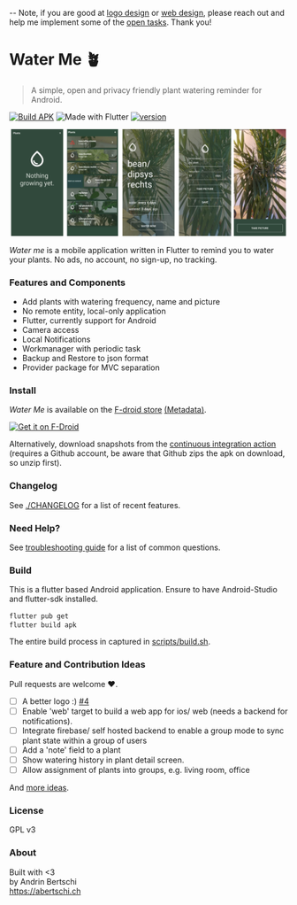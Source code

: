 -- Note, if you are good at [logo design](https://github.com/abertschi/water-me/issues/4) or [web design](https://github.com/abertschi/water-me/issues/9), please reach out and help me implement some of the [open tasks](https://github.com/abertschi/water-me/issues). Thank you!

# Water Me 🪴

> A simple, open and privacy friendly plant watering reminder for Android.
  
  [![Build APK](https://github.com/abertschi/water-me/actions/workflows/build.yml/badge.svg)](https://github.com/abertschi/water-me/actions/workflows/build.yml)
   ![Made with Flutter](https://img.shields.io/badge/Made%20with-Flutter-1f425f.svg)
   [![version](https://img.shields.io/github/v/tag/abertschi/water-me?label=latest%20version)](https://img.shields.io/github/v/tag/abertschi/water-me?label=latest%20version)
<p align="left">
    <img src="./assets/preview2.png" alt="preview" width="800"/>
</p>

_Water me_ is a mobile application written in Flutter to  remind you to water your plants. No ads, no account, no sign-up, no tracking.

### Features and Components
- Add plants with watering frequency, name and picture
- No remote entity, local-only application
- Flutter, currently support for Android
- Camera access
- Local Notifications
- Workmanager with periodic task
- Backup and Restore to json format
- Provider package for MVC separation
  
### Install
_Water Me_ is available on the [F-droid store](https://f-droid.org/packages/ch.abertschi.waterme.water_me) [(Metadata)](https://gitlab.com/fdroid/fdroiddata/-/blob/master/metadata/ch.abertschi.waterme.water_me.yml).

[<img src="https://fdroid.gitlab.io/artwork/badge/get-it-on.png"
    alt="Get it on F-Droid"
    height="80">](https://f-droid.org/packages/ch.abertschi.waterme.water_me)

Alternatively, download snapshots from the [continuous integration action](https://github.com/abertschi/water-me/actions/workflows/build.yml) (requires a Github account, be aware that Github zips the apk on download, so unzip first).


### Changelog
See [./CHANGELOG](./CHANGELOG) for a list of recent features.

### Need Help?
See [troubleshooting guide](./qna.md) for a list of common questions.

### Build
This is a flutter based Android application. Ensure to have Android-Studio and flutter-sdk installed.
```
flutter pub get
flutter build apk
```

The entire build process in captured in [scripts/build.sh](https://github.com/abertschi/water-me/blob/master/scripts/build.sh).
 
### Feature and Contribution Ideas
Pull requests are welcome :heart:.

- [ ] A better logo :) [#4](https://github.com/abertschi/water-me/issues/4)
- [ ] Enable 'web' target to build a web app for ios/ web (needs a backend for notifications).
- [ ] Integrate firebase/ self hosted backend to enable a group mode to sync plant state within a group of users
- [ ] Add a 'note' field to a plant
- [ ] Show watering history in plant detail screen.
- [ ] Allow assignment of plants into groups, e.g. living room, office

And [more ideas](https://github.com/abertschi/water-me/issues).

### License
GPL v3

### About
Built with <3   
by Andrin Bertschi  
https://abertschi.ch
